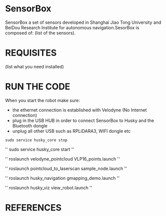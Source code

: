 # SensorBox

SensorBox a set of sensors developed in Shanghai Jiao Tong University and BeiDou Research Institute for autonomous navigation.SesorBox is composed of: (list of the sensors).

# REQUISITES
(list what you need installed)

# RUN THE CODE

When you start the robot make sure:
- the ethernet connection is established with Velodyne (No Internet connection)
- plug in the USB HUB in order to connect SensorBox to Husky and the Bluetooth dongle
- unplug all other USB such as RPLiDARA3, WIFI dongle etc



``` sudo service husky_core stop ```

'' sudo service husky_core start ''

'' roslaunch velodyne_pointcloud VLP16_points.launch ''

'' roslaunch pointcloud_to_laserscan sample_node.launch ''

'' roslaunch husky_navigation gmapping_demo.launch ''

'' roslaunch husky_viz view_robot.launch ''

# REFERENCES
